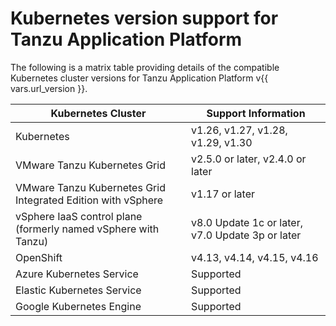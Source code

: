 # Kubernetes version support for Tanzu Application Platform

The following is a matrix table providing details of the compatible Kubernetes
cluster versions for Tanzu Application Platform v{{ vars.url_version }}.

<table>
<thead>
  <tr>
    <th>Kubernetes Cluster</th>
    <th>Support Information</th>
  </tr>
</thead>
<tbody>
  <tr>
    <td>Kubernetes</td>
    <td>v1.26, v1.27, v1.28, v1.29, v1.30</td>
  </tr>
  <tr>
    <td>VMware Tanzu Kubernetes Grid</td>
    <td>v2.5.0 or later, v2.4.0 or later</td>
  </tr>
  <tr>
    <td>VMware Tanzu Kubernetes Grid Integrated Edition with vSphere</td>
    <td>v1.17 or later</td>
  </tr>
  <tr>
    <td>vSphere IaaS control plane (formerly named vSphere with Tanzu)</td>
    <td>v8.0 Update 1c or later, v7.0 Update 3p or later</td>
  </tr>
  <tr>
    <td>OpenShift</td>
    <td>v4.13, v4.14, v4.15, v4.16</td>
  </tr>
  <tr>
    <td>Azure Kubernetes Service</td>
    <td>Supported</td>
  </tr>
  <tr>
    <td>Elastic Kubernetes Service</td>
    <td>Supported</td>
  </tr>
  <tr>
    <td>Google Kubernetes Engine</td>
    <td>Supported</td>
  </tr>
</tbody>
</table>
